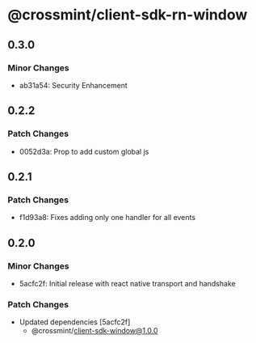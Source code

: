 # @crossmint/client-sdk-rn-window

## 0.3.0

### Minor Changes

- ab31a54: Security Enhancement

## 0.2.2

### Patch Changes

- 0052d3a: Prop to add custom global js

## 0.2.1

### Patch Changes

- f1d93a8: Fixes adding only one handler for all events

## 0.2.0

### Minor Changes

- 5acfc2f: Initial release with react native transport and handshake

### Patch Changes

- Updated dependencies [5acfc2f]
  - @crossmint/client-sdk-window@1.0.0
